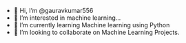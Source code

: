 - 👋 Hi, I’m @gauravkumar556
- 👀 I’m interested in machine learning...
- 🌱 I’m currently learning Machine learning using Python
- 💞️ I’m looking to collaborate on Machine Learning Projects.

<!---
gauravkumar556/gauravkumar556 is a ✨ special ✨ repository because its `README.md` (this file) appears on your GitHub profile.
You can click the Preview link to take a look at your changes.
--->
